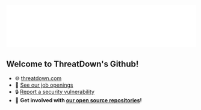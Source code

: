 [![ThreatDown Logo](https://raw.githubusercontent.com/threat-down/.github/main/profile/corp_banner.png)](https://threatdown.com)

## Welcome to ThreatDown's Github!

* :globe_with_meridians: [threatdown.com](https://www.threatdown.com)
* :handshake: [See our job openings](https://www.threatdown.com/jobs)
* :lock: [Report a security vulnerability](https://www.threatdown.com/secure)
* :open_hands: **Get involved with [our open source repositories](https://github.com/orgs/Threat-down/repositories)!**
